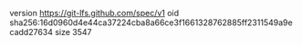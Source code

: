 version https://git-lfs.github.com/spec/v1
oid sha256:16d0960d4e44ca37224cba8a66ce3f1661328762885ff2311549a9ecadd27634
size 3547
